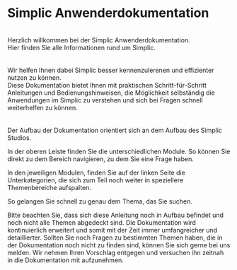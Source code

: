 # Simplic Anwenderdokumentation
<br />
Herzlich willkommen bei der Simplic Anwenderdokumentation.<br />
Hier finden Sie alle Informationen rund um Simplic.<br />
<br />
<br />
Wir helfen Ihnen dabei Simplic besser kennenzulerenen und effizienter nutzen zu können.<br />
Diese Dokumentation bietet Ihnen mit praktischen Schritt-für-Schritt Anleitungen und Bedienungshinweisen, die Möglichkeit selbständig die Anwendungen im Simplic zu verstehen und sich bei Fragen schnell weiterhelfen zu können.<br />
<br />
<br />
Der Aufbau der Dokumentation orientiert sich an dem Aufbau des Simplic Studios.

In der oberen Leiste finden Sie die unterschiedlichen Module. 
So können Sie direkt zu dem Bereich navigieren, zu dem Sie eine Frage haben.

In den jeweiligen Modulen, finden Sie auf der linken Seite die Unterkategorien, die sich zum Teil noch weiter in speziellere Themenbereiche aufspalten.

So gelangen Sie schnell zu genau dem Thema, das Sie suchen.






Bitte beachten Sie, dass sich diese Anleitung noch in Aufbau befindet und noch nicht alle Themen abgedeckt sind.
Die Dokumentation wird kontinuierlich erweitert und somit mit der Zeit immer umfangreicher und detaillierter. 
Sollten Sie noch Fragen zu bestimmten Themen haben, die in der Dokumentation noch nicht zu finden sind, können Sie sich gerne bei uns melden.
Wir nehmen Ihren Vorschlag entgegen und versuchen ihn zeitnah in die Dokumentation mit aufzunehmen.

